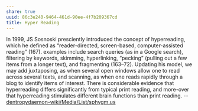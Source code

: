 ```yaml
---
share: true
uuid: 86c3e240-9464-461d-90ee-4f7b209367cd
title: Hyper Reading
---
```

In 1999, JS Sosnoski presciently introduced the concept of hyperreading, which he defined as “reader-directed, screen-based, computer-assisted reading” (167). examples include search queries (as in a Google search), filtering by keywords, skimming, hyperlinking, “pecking” (pulling out a few items from a longer text), and fragmenting (163–72). Updating his model, we may add juxtaposing, as when several open windows allow one to read across several texts, and scanning, as when one reads rapidly through a blog to identify items of interest. There is considerable evidence that hyperreading differs significantly from typical print reading, and more-over that hyperreading stimulates different brain functions than print reading.
-- [dentropydaemon-wiki/Media/List/sphygm.us](/dentropydaemon-wiki/Media/List/sphygm.us)